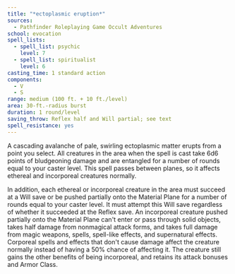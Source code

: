 ```yaml
---
title: "*ectoplasmic eruption*"
sources:
  - Pathfinder Roleplaying Game Occult Adventures
school: evocation
spell_lists:
  - spell_list: psychic
    level: 7
  - spell_list: spiritualist
    level: 6
casting_time: 1 standard action
components:
  - V
  - S
range: medium (100 ft. + 10 ft./level)
area: 30-ft.-radius burst
duration: 1 round/level
saving_throw: Reflex half and Will partial; see text
spell_resistance: yes
---
```


A cascading avalanche of pale, swirling ectoplasmic matter erupts from a point you select. All creatures in the area when the spell is cast take 6d6 points of bludgeoning damage and are entangled for a number of rounds equal to your caster level. This spell passes between planes, so it affects ethereal and incorporeal creatures normally.

In addition, each ethereal or incorporeal creature in the area must succeed at a Will save or be pushed partially onto the Material Plane for a number of rounds equal to your caster level. It must attempt this Will save regardless of whether it succeeded at the Reflex save. An incorporeal creature pushed partially onto the Material Plane can't enter or pass through solid objects, takes half damage from nonmagical attack forms, and takes full damage from magic weapons, spells, spell-like effects, and supernatural effects. Corporeal spells and effects that don't cause damage affect the creature normally instead of having a 50% chance of affecting it. The creature still gains the other benefits of being incorporeal, and retains its attack bonuses and Armor Class.
